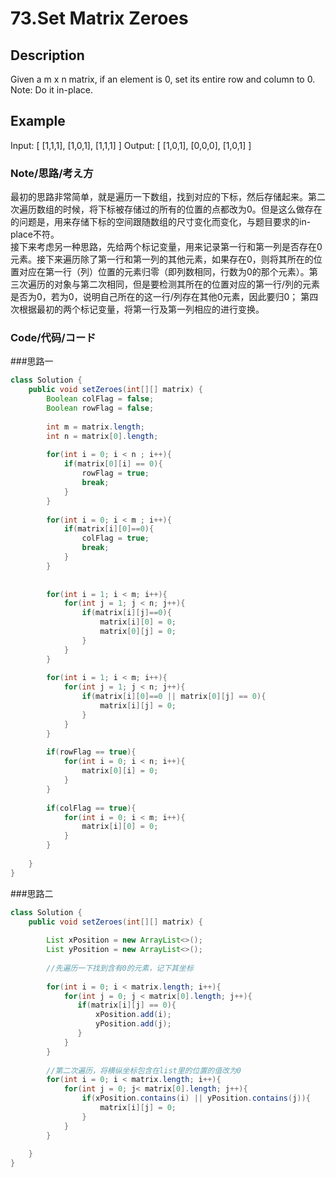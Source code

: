 # 73.Set Matrix Zeroes    
## Description  
Given a m x n matrix, if an element is 0, set its entire row and column to 0.  
Note: Do it in-place.
## Example  
Input: 
[
  [1,1,1],
  [1,0,1],
  [1,1,1]
]
Output: 
[
  [1,0,1],
  [0,0,0],
  [1,0,1]
]
### Note/思路/考え方    
最初的思路非常简单，就是遍历一下数组，找到对应的下标，然后存储起来。第二次遍历数组的时候，将下标被存储过的所有的位置的点都改为0。但是这么做存在的问题是，用来存储下标的空间跟随数组的尺寸变化而变化，与题目要求的in-place不符。    
接下来考虑另一种思路，先给两个标记变量，用来记录第一行和第一列是否存在0元素。接下来遍历除了第一行和第一列的其他元素，如果存在0，则将其所在的位置对应在第一行（列）位置的元素归零（即列数相同，行数为0的那个元素）。第三次遍历的对象与第二次相同，但是要检测其所在的位置对应的第一行/列的元素是否为0，若为0，说明自己所在的这一行/列存在其他0元素，因此要归0； 第四次根据最初的两个标记变量，将第一行及第一列相应的进行变换。  

### Code/代码/コード     

###思路一
```java
class Solution {
    public void setZeroes(int[][] matrix) {
        Boolean colFlag = false;
        Boolean rowFlag = false;
        
        int m = matrix.length;
        int n = matrix[0].length;
        
        for(int i = 0; i < n ; i++){
            if(matrix[0][i] == 0){
                rowFlag = true;
                break;
            }
        }
        
        for(int i = 0; i < m ; i++){
            if(matrix[i][0]==0){
                colFlag = true;
                break;
            }
        }
        
        
        for(int i = 1; i < m; i++){
            for(int j = 1; j < n; j++){
                if(matrix[i][j]==0){
                    matrix[i][0] = 0;
                    matrix[0][j] = 0;
                }
            }
        }
        
        for(int i = 1; i < m; i++){
            for(int j = 1; j < n; j++){
                if(matrix[i][0]==0 || matrix[0][j] == 0){
                    matrix[i][j] = 0;
                }
            }
        }
        
        if(rowFlag == true){
            for(int i = 0; i < n; i++){
                matrix[0][i] = 0;
            }
        }
        
        if(colFlag == true){
            for(int i = 0; i < m; i++){
                matrix[i][0] = 0;
            }
        }
        
    }
}
```
###思路二  
```java
class Solution {
    public void setZeroes(int[][] matrix) {
        
        List xPosition = new ArrayList<>();
        List yPosition = new ArrayList<>();
        
        //先遍历一下找到含有0的元素，记下其坐标
        
        for(int i = 0; i < matrix.length; i++){
            for(int j = 0; j < matrix[0].length; j++){
               if(matrix[i][j] == 0){
                   xPosition.add(i);
                   yPosition.add(j);
               } 
            }
        }
        
        //第二次遍历，将横纵坐标包含在list里的位置的值改为0
        for(int i = 0; i < matrix.length; i++){
            for(int j = 0; j< matrix[0].length; j++){
                if(xPosition.contains(i) || yPosition.contains(j)){
                    matrix[i][j] = 0;
                }
            }
        }
        
    }
}
```